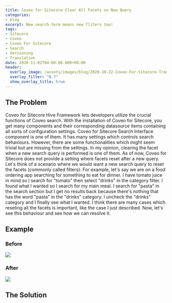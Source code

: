 ```yaml
---
title: Coveo for Sitecore Clear All Facets on New Query
categories:
- blog
excerpt: New search term means new fliters too!
tags:
- Sitecore
- Coveo
- Coveo For Sitecore
- Search
- Versioning
- Translation
date: 2020-11-02T04:00:00.000+00:00
header:
  overlay_image: /assets/images/blog/2020-10-22-Coveo-For-Sitecore-Translate-And-Change-Default-Terms/2020-10-22-Coveo-For-Sitecore-Translate-And-Change-Default-Terms-Hero.png
  overlay_filter: "0.7"
  show_overlay_title: true
---
```


## The Problem

Coveo for Sitecore Hive Framework lets developers utilize the crucial functions of Coveo search. With the installation of Coveo for Sitecore, you get many components and their corresponding datasource items containing all sorts of configuration settings. Coveo for Sitecore Search Interface component is one of them. It has many settings which controls search behaviours. However, there are some functionalities which might seem trivial but are missing from the settings. In my opinion, clearing the facet when a new search query is performed is one of them. As of now, Coveo for Sitecore does not provide a setting where facets reset after a new query.
Let's think of a scenario where we would want a new search query to reset the facets (commonly called filters). For example, let's say we are on a food ordering app searching for something to eat for dinner. I have tomato juice in mind so I search for "tomato" then select "drinks" in the category filter. I found what I wanted so I search for my main meal. I search for "pasta" in the search section but I get no results back because there's nothing that has the word "pasta" in the "drinks" category. I uncheck the "drinks" category and I finally see what I wanted.
I think there are many cases which reseting all the facets is important, like the case I just described.
Now, let's see this behaviour and see how we can resolve it.

## Example

### Before
![](/assets/images/blog/2020-10-22-Coveo-For-Sitecore-Translate-And-Change-Default-Terms/2020-10-05-Coveo-For-Sitecore-Clear-All-Facets-On-New-Query-01.gif)

### After
![](/assets/images/blog/2020-10-22-Coveo-For-Sitecore-Translate-And-Change-Default-Terms/2020-10-05-Coveo-For-Sitecore-Clear-All-Facets-On-New-Query-02.gif)
## The Solution
